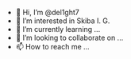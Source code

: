 - 👋 Hi, I’m @del1ght7
- 👀 I’m interested in Skiba I. G.
- 🌱 I’m currently learning ...
- 💞️ I’m looking to collaborate on ...
- 📫 How to reach me ...

<!---
del1ght7/del1ght7 is a ✨ special ✨ repository because its `README.md` (this file) appears on your GitHub profile.
You can click the Preview link to take a look at your changes.
--->
